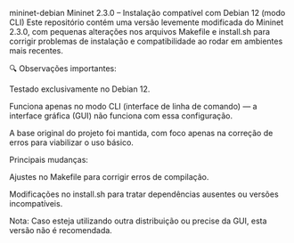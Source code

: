 mininet-debian
Mininet 2.3.0 – Instalação compatível com Debian 12 (modo CLI)
Este repositório contém uma versão levemente modificada do Mininet 2.3.0, com pequenas alterações nos arquivos Makefile e install.sh para corrigir problemas de instalação e compatibilidade ao rodar em ambientes mais recentes.

🔍 Observações importantes:

Testado exclusivamente no Debian 12.

Funciona apenas no modo CLI (interface de linha de comando) — a interface gráfica (GUI) não funciona com essa configuração.

A base original do projeto foi mantida, com foco apenas na correção de erros para viabilizar o uso básico.

Principais mudanças:

Ajustes no Makefile para corrigir erros de compilação.

Modificações no install.sh para tratar dependências ausentes ou versões incompatíveis.

Nota: Caso esteja utilizando outra distribuição ou precise da GUI, esta versão não é recomendada.
